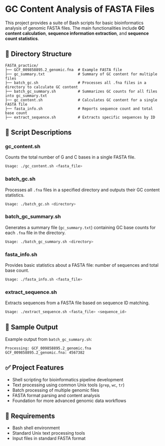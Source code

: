 # GC Content Analysis of FASTA Files

This project provides a suite of Bash scripts for basic bioinformatics analysis of genomic FASTA files. The main functionalities include **GC content calculation**, **sequence information extraction**, and **sequence count statistics**.

## 📁 Directory Structure

```
FASTA_practice/
├── GCF_009858895.2_genomic.fna  # Example FASTA file
├── gc_summary.txt               # Summary of GC content for multiple files
├── batch_gc.sh                  # Processes all .fna files in a directory to calculate GC content
├── batch_gc_summary.sh          # Summarizes GC counts for all files into gc_summary.txt
├── gc_content.sh                # Calculates GC content for a single FASTA file
├── fasta_info.sh                # Reports sequence count and total base count
├── extract_sequence.sh          # Extracts specific sequences by ID
```

## 🧪 Script Descriptions

### gc_content.sh
Counts the total number of G and C bases in a single FASTA file.

```bash
Usage: ./gc_content.sh <fasta_file>
```

### batch_gc.sh
Processes all `.fna` files in a specified directory and outputs their GC content statistics.

```bash
Usage: ./batch_gc.sh <directory>
```

### batch_gc_summary.sh
Generates a summary file (`gc_summary.txt`) containing GC base counts for each `.fna` file in the directory.

```bash
Usage: ./batch_gc_summary.sh <directory>
```

### fasta_info.sh
Provides basic statistics about a FASTA file: number of sequences and total base count.

```bash
Usage: ./fasta_info.sh <fasta_file>
```

### extract_sequence.sh
Extracts sequences from a FASTA file based on sequence ID matching.

```bash
Usage: ./extract_sequence.sh <fasta_file> <sequence_id>
```

## 🧬 Sample Output

Example output from `batch_gc_summary.sh`:

```
Processing: GCF_009858895.2_genomic.fna
GCF_009858895.2_genomic.fna: 4567382
```

## ✅ Project Features

* Shell scripting for bioinformatics pipeline development
* Text processing using common Unix tools (`grep`, `wc`, `tr`)
* Batch processing of multiple genomic files
* FASTA format parsing and content analysis
* Foundation for more advanced genomic data workflows

## 🔧 Requirements

* Bash shell environment
* Standard Unix text processing tools
* Input files in standard FASTA format
